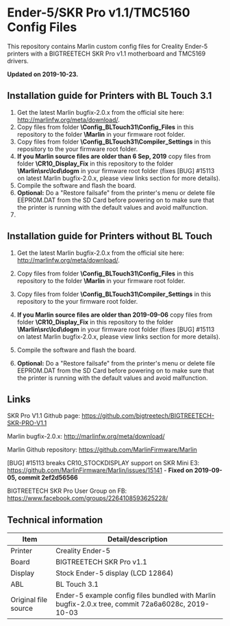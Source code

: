 # Ender-5/SKR Pro v1.1/TMC5160 Config Files

This repository contains Marlin custom config files for Creality Ender-5 printers with a BIGTREETECH SKR Pro v1.1 motherboard and TMC5169 drivers.

**Updated on 2019-10-23.**



## Installation guide for Printers with BL Touch 3.1

1. Get the latest Marlin bugfix-2.0.x from the official site here: http://marlinfw.org/meta/download/.
2. Copy files from folder **\Config_BLTouch31\Config_Files** in this repository to the folder **\Marlin** in your firmware root folder.
4. Copy files from folder **\Config_BLTouch31\Compiler_Settings** in this repository to the your firmware root folder.
5. **If you Marlin source files are older than 6 Sep, 2019** copy files from folder **\CR10_Display_Fix** in this repository to the folder **\Marlin\src\lcd\dogm** in your firmware root folder (fixes [BUG] #15113 on latest Marlin bugfix-2.0.x, please view links section for more details).
6. Compile the software and flash the board.
7. **Optional:** Do a "Restore failsafe" from the printer's menu or delete file EEPROM.DAT from the SD Card before powering on to make sure that the printer is running with the default values and avoid malfunction.
8. 

## Installation guide for Printers without BL Touch

1. Get the latest Marlin bugfix-2.0.x from the official site here: http://marlinfw.org/meta/download/.

2. Copy files from folder **\Config_BLTouch31\Config_Files** in this repository to the folder **\Marlin** in your firmware root folder.

3. Copy files from folder **\Config_BLTouch31\Compiler_Settings** in this repository to the your firmware root folder.

4. **If you Marlin source files are older than 2019-09-06** copy files from folder **\CR10_Display_Fix** in this repository to the folder **\Marlin\src\lcd\dogm** in your firmware root folder (fixes [BUG] #15113 on latest Marlin bugfix-2.0.x, please view links section for more details).

5. Compile the software and flash the board.

6. **Optional:** Do a "Restore failsafe" from the printer's menu or delete file EEPROM.DAT from the SD Card before powering on to make sure that the printer is running with the default values and avoid malfunction.

   

## Links

SKR Pro V1.1 Github page: https://github.com/bigtreetech/BIGTREETECH-SKR-PRO-V1.1

Marlin bugfix-2.0.x: http://marlinfw.org/meta/download/

Marlin Github repository: https://github.com/MarlinFirmware/Marlin

[BUG] #15113 breaks CR10_STOCKDISPLAY support on SKR Mini E3: https://github.com/MarlinFirmware/Marlin/issues/15141 - **Fixed on 2019-09-05, commit 2ef2d56566**

BIGTREETECH SKR Pro User Group on FB: https://www.facebook.com/groups/2264108593625228/



## Technical information

| Item                 | Detail/description                                           |
| -------------------- | ------------------------------------------------------------ |
| Printer              | Creality Ender-5                                             |
| Board                | BIGTREETECH SKR Pro v1.1                                     |
| Display              | Stock Ender-5 display (LCD 12864)                            |
| ABL                  | BL Touch 3.1                                                 |
| Original file source | Ender-5 example config files bundled with Marlin bugfix-2.0.x tree, commit 72a6a6028c, 2019-10-03 |

